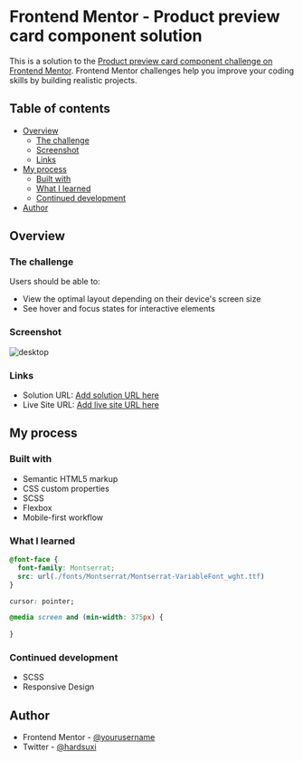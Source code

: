 # Frontend Mentor - Product preview card component solution

This is a solution to the [Product preview card component challenge on Frontend Mentor](https://www.frontendmentor.io/challenges/product-preview-card-component-GO7UmttRfa). Frontend Mentor challenges help you improve your coding skills by building realistic projects. 

## Table of contents

- [Overview](#overview)
  - [The challenge](#the-challenge)
  - [Screenshot](#screenshot)
  - [Links](#links)
- [My process](#my-process)
  - [Built with](#built-with)
  - [What I learned](#what-i-learned)
  - [Continued development](#continued-development)
- [Author](#author)

## Overview

### The challenge

Users should be able to:

- View the optimal layout depending on their device's screen size
- See hover and focus states for interactive elements

### Screenshot

![desktop](./screenshot-desktop.png)

### Links

- Solution URL: [Add solution URL here](https://your-solution-url.com)
- Live Site URL: [Add live site URL here](https://your-live-site-url.com)

## My process

### Built with

- Semantic HTML5 markup
- CSS custom properties
- SCSS
- Flexbox
- Mobile-first workflow

### What I learned

```css
@font-face {
  font-family: Montserrat;
  src: url(./fonts/Montserrat/Montserrat-VariableFont_wght.ttf)
}

cursor: pointer;

@media screen and (min-width: 375px) {
  
}
```

### Continued development

- SCSS
- Responsive Design

## Author
- Frontend Mentor - [@yourusername](https://www.frontendmentor.io/profile/abdelkd)
- Twitter - [@hardsuxi](https://www.twitter.com/abdelkd)
